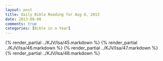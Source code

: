 ```yaml
---
layout: post
title: Daily Bible Reading for Aug 8, 2013
date: 2013-08-08
comments: true
categories: [Bible in a Year]
---
```

{% render_partial ../KJV/Isa/45.markdown %}
{% render_partial ../KJV/Isa/46.markdown %}
{% render_partial ../KJV/Isa/47.markdown %}
{% render_partial ../KJV/Isa/48.markdown %}
